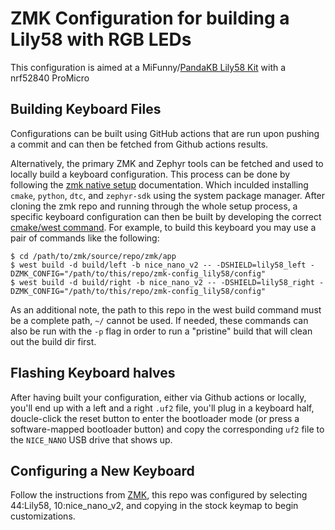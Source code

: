 # ZMK Configuration for building a Lily58 with RGB LEDs

This configuration is aimed at a MiFunny/[PandaKB Lily58 Kit](https://pandakb.com/build-guides/lily58-rgb-mx-build-guide/) with a nrf52840 ProMicro

## Building Keyboard Files
Configurations can be built using GitHub actions that are run upon pushing a commit and can then be fetched from Github actions results.

Alternatively, the primary ZMK and Zephyr tools can be fetched and used to locally build a keyboard configuration. This process can be done by following the [zmk native setup](https://zmk.dev/docs/development/local-toolchain/setup/native) documentation. Which inculded installing `cmake`, `python`, `dtc`, and `zephyr-sdk` using the system package manager. After cloning the zmk repo and running through the whole setup process, a specific keyboard configuration can then be built by developing the correct [cmake/west command](https://zmk.dev/docs/development/local-toolchain/build-flash?build-opts=addonMcu). For example, to build this keyboard you may use a pair of commands like the following:

```
$ cd /path/to/zmk/source/repo/zmk/app
$ west build -d build/left -b nice_nano_v2 -- -DSHIELD=lily58_left -DZMK_CONFIG="/path/to/this/repo/zmk-config_lily58/config"
$ west build -d build/right -b nice_nano_v2 -- -DSHIELD=lily58_right -DZMK_CONFIG="/path/to/this/repo/zmk-config_lily58/config"
```

As an additional note, the path to this repo in the west build command must be a complete path, `~/` cannot be used. If needed, these commands can also be run with the `-p` flag in order to run a "pristine" build that will clean out the build dir first.

## Flashing Keyboard halves
After having built your configuration, either via Github actions or locally, you'll end up with a left and a right `.uf2` file, you'll plug in a keyboard half, doucle-click the reset button to enter the bootloader mode (or press a software-mapped bootloader button) and copy the corresponding `uf2` file to the `NICE_NANO` USB drive that shows up.

## Configuring a New Keyboard
Follow the instructions from [ZMK](https://zmk.dev/docs/user-setup), this repo was configured by selecting 44:Lily58, 10:nice_nano_v2, and copying in the stock keymap to begin customizations.



